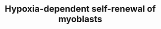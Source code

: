 ---
annotations:
- id: CL:0000056
  parent: native cell
  type: Cell Type Ontology
  value: myoblast
- id: PW:0000204
  parent: signaling pathway
  type: Pathway Ontology
  value: Notch signaling pathway
- id: PW:0000008
  parent: signaling pathway
  type: Pathway Ontology
  value: Wnt signaling pathway
authors:
- ExperiMed
- Andra
- Eweitz
- Khanspers
description: 'Molecular mechanisms involved in self-renewal of satellite cells in
  hypoxia. Black arrows: activation of the signaling pathway / protein / molecule.
  Blunt red arrow: inhibition of the signaling pathway / protein / molecule. Round
  blue arrow: interaction between two pathways.'
last-edited: 2021-06-13
organisms:
- Mus musculus
redirect_from:
- /index.php/Pathway:WP5023
- /instance/WP5023
revision: null
schema-jsonld:
- '@context': https://schema.org/
  '@id': https://wikipathways.github.io/pathways/WP5023.html
  '@type': Dataset
  creator:
    '@type': Organization
    name: WikiPathways
  description: 'Molecular mechanisms involved in self-renewal of satellite cells in
    hypoxia. Black arrows: activation of the signaling pathway / protein / molecule.
    Blunt red arrow: inhibition of the signaling pathway / protein / molecule. Round
    blue arrow: interaction between two pathways.'
  keywords:
  - ''
  - CDKN1A
  - FoxO1
  - HIF1a
  - HSP90
  - Hes1
  - Hey1
  - Hey2
  - Hypoxia
  - MAPK14
  - MYF5
  - MYH
  - MYOD1
  - MYOG
  - Myotube formation
  - Notch-pathway
  - PAX7
  - RB
  - Self renewal
  - WNT non canonical
  - miR1
  - miR206
  license: CC0
  name: Hypoxia-dependent self-renewal of myoblasts
seo: CreativeWork
title: Hypoxia-dependent self-renewal of myoblasts
wpid: WP5023
---